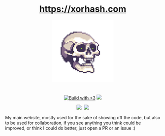 <a><h1 align="center">https://xorhash.com</h1></a>

<p align="center">
  <img
      length=200
      height=200
       src=https://raw.githubusercontent.com/Nekurone/Xorhash.com/main/assets/skull.gif> <!-- Is /Asset-Upload-and-README-generation/assets at time of upload-->
</p>
<h1 align="center" ></h1>
<p align="center"><a href="https://forthebadge.com" target="_blank"><img src="https://forthebadge.com/images/badges/built-with-love.svg" alt="Build with <3" /></a>&nbsp;<a href="https://forthebadge.com" target="_blank"><img src="https://forthebadge.com/images/badges/powered-by-coffee.svg"/></p>
<p align="center">
<a href="http://makeapullrequest.com" target="_blank"><img src="https://img.shields.io/badge/PRs-welcome-brightgreen.svg?style=shields"/></a>&nbsp;
<a href="Website shields.io" target="_blank"><img src="https://img.shields.io/website-up-down-green-red/https/lbesson.bitbucket.io.svg"></a>
</p>

My main website, mostly used for the sake of showing off the code, but also to be used for collaboration, if you see anything you think could be improved, or think I could do better, just open a PR or an issue :) 
